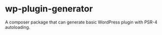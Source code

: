 # wp-plugin-generator
A composer package that can generate basic WordPress plugin with PSR-4 autoloading.
